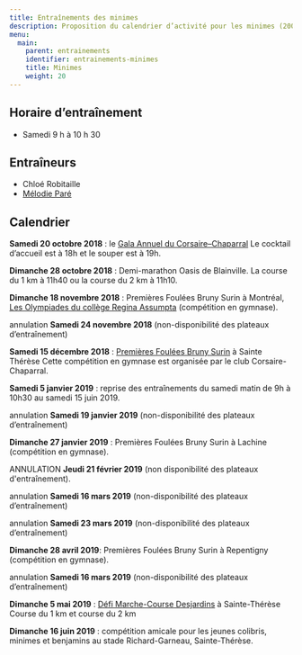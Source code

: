 ```yaml
---
title: Entraînements des minimes
description: Proposition du calendrier d’activité pour les minimes (2008–2009).
menu:
  main:
    parent: entrainements
    identifier: entrainements-minimes
    title: Minimes
    weight: 20
---
```


## Horaire d’entraînement

- Samedi 9 h à 10 h 30

## Entraîneurs

* Chloé Robitaille
* [Mélodie Paré](/club/entraineurs/melodie-pare/)

## Calendrier

**Samedi 20 octobre 2018** : le [Gala Annuel du Corsaire–Chaparral](/club/gala-annuel/) Le cocktail d’accueil est à 18h et le souper est à 19h.

**Dimanche 28 octobre 2018** : Demi-marathon Oasis de Blainville. La course du 1 km à 11h40 ou la course du 2 km à 11h10.

**Dimanche 18 novembre 2018** : Premières Foulées Bruny Surin à Montréal, [Les Olympiades du collège Regina Assumpta](https://campagnes.corsaire-chaparral.org/inscription-olympiades-regina-assumpta) (compétition en gymnase).

<span class="badge badge-danger">annulation</span> **Samedi 24 novembre 2018** (non-disponibilité des plateaux d’entraînement)

**Samedi 15 décembre 2018** : [Premières Foulées Bruny Surin](/competitions/festival-en-salle-des-jeunes/) à Sainte Thérèse Cette compétition en gymnase est organisée par le club Corsaire-Chaparral.

**Samedi 5 janvier 2019** : reprise des entraînements du samedi matin de 9h à 10h30 au samedi 15 juin 2019.

<span class="badge badge-danger">annulation</span> **Samedi 19 janvier 2019** (non-disponibilité des plateaux d’entraînement)

**Dimanche 27 janvier 2019** : Premières Foulées Bruny Surin à Lachine (compétition en gymnase).

<span class="badge badge-danger">ANNULATION</span> **Jeudi 21 février 2019** (non disponibilité des plateaux d'entraînement).

<span class="badge badge-danger">annulation</span> **Samedi 16 mars 2019** (non-disponibilité des plateaux d’entraînement)

<span class="badge badge-danger">annulation</span> **Samedi 23 mars 2019** (non-disponibilité des plateaux d’entraînement)

**Dimanche 28 avril 2019**: Premières Foulées Bruny Surin à Repentigny (compétition en gymnase).

<span class="badge badge-danger">annulation</span> **Samedi 16 mars 2019** (non-disponibilité des plateaux d’entraînement)

**Dimanche 5 mai 2019** : [Défi Marche-Course Desjardins](https://www.circuitendurance.ca/defi-course-et-marche-desjardins/) à Sainte-Thérèse Course du 1 km et course du 2 km


**Dimanche 16 juin 2019** : compétition amicale pour les jeunes colibris, minimes et benjamins au stade Richard-Garneau, Sainte-Thérèse.

